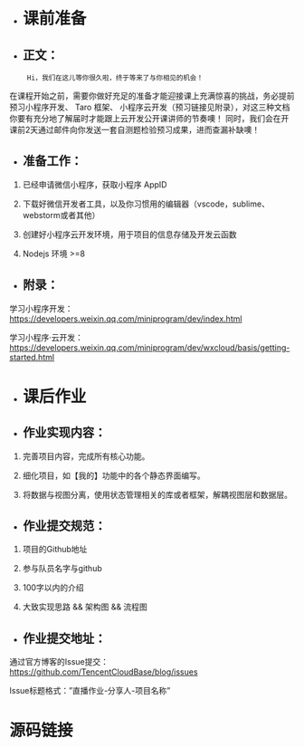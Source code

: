 - # 课前准备
- ## 正文：
       Hi，我们在这儿等你很久啦，终于等来了与你相见的机会！
在课程开始之前，需要你做好充足的准备才能迎接课上充满惊喜的挑战，务必提前预习小程序开发、 Taro 框架、 小程序云开发（预习链接见附录），对这三种文档你要有充分地了解届时才能跟上云开发公开课讲师的节奏噢！
	同时，我们会在开课前2天通过邮件向你发送一套自测题检验预习成果，进而查漏补缺噢！

- ## 准备工作：
1. 已经申请微信小程序，获取小程序 AppID

2. 下载好微信开发者工具，以及你习惯用的编辑器（vscode，sublime、webstorm或者其他）

3. 创建好小程序云开发环境，用于项目的信息存储及开发云函数

4. Nodejs 环境 >=8

- ## 附录：

学习小程序开发：<https://developers.weixin.qq.com/miniprogram/dev/index.html>

学习小程序·云开发：<https://developers.weixin.qq.com/miniprogram/dev/wxcloud/basis/getting-started.html>


- # 课后作业
- ## 作业实现内容：
1.	完善项目内容，完成所有核心功能。

2.	细化项目，如【我的】功能中的各个静态界面编写。

3.	将数据与视图分离，使用状态管理相关的库或者框架，解耦视图层和数据层。

- ## 作业提交规范：
1.	项目的Github地址

2.	参与队员名字与github

3.	100字以内的介绍

4.	大致实现思路 && 架构图 && 流程图

- ## 作业提交地址：
通过官方博客的Issue提交：<https://github.com/TencentCloudBase/blog/issues>

Issue标题格式：”直播作业-分享人-项目名称”

# 源码链接
